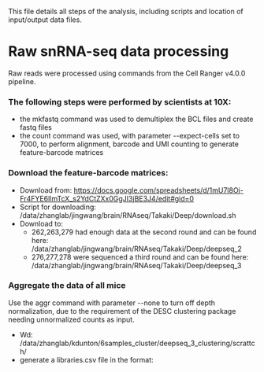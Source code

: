 This file details all steps of the analysis, including scripts and location of input/output data files.

# Raw snRNA-seq data processing
Raw reads were processed using commands from the Cell Ranger v4.0.0 pipeline.

### The following steps were performed by scientists at 10X: 
- the mkfastq command was used to demultiplex the BCL files and create fastq files
- the count command was used, with parameter --expect-cells set to 7000, to perform alignment, barcode and UMI counting to generate feature-barcode matrices

### Download the feature-barcode matrices:
- Download from: https://docs.google.com/spreadsheets/d/1mU7l8Oj-Fr4FYE6IlmTcX_s2YdCtZXx0GgJI3jBE3J4/edit#gid=0 
- Script for downloading: /data/zhanglab/jingwang/brain/RNAseq/Takaki/Deep/download.sh
- Download to:  
  - 262,263,279 had enough data at the second round and can be found here: /data/zhanglab/jingwang/brain/RNAseq/Takaki/Deep/deepseq_2
  - 276,277,278 were sequenced a third round and can be found here: /data/zhanglab/jingwang/brain/RNAseq/Takaki/Deep/deepseq_3

### Aggregate the data of all mice
Use the aggr command with parameter --none to turn off depth normalization, due to the requirement of the DESC clustering package needing unnormalized counts as input.
- Wd: /data/zhanglab/kdunton/6samples_cluster/deepseq_3_clustering/scrattch/
- generate a libraries.csv file in the format: 


